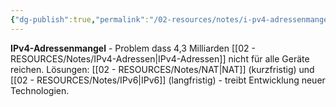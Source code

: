 ```yaml
---
{"dg-publish":true,"permalink":"/02-resources/notes/i-pv4-adressenmangel/","tags":["ipv4/problem","adressierung/knappheit"],"noteIcon":"","updated":"2025-08-28T20:50:30.000+02:00"}
---
```



**IPv4-Adressenmangel** - Problem dass 4,3 Milliarden [[02 - RESOURCES/Notes/IPv4-Adressen\|IPv4-Adressen]] nicht für alle Geräte reichen.
Lösungen: [[02 - RESOURCES/Notes/NAT\|NAT]] (kurzfristig) und [[02 - RESOURCES/Notes/IPv6\|IPv6]] (langfristig) - treibt Entwicklung neuer Technologien.